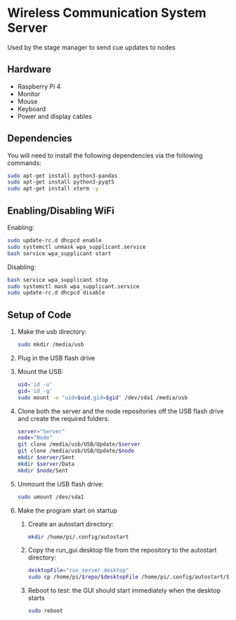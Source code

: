 # Wireless Communication System Server

Used by the stage manager to send cue updates to nodes

## Hardware

- Raspberry Pi 4
- Monitor
- Mouse
- Keyboard
- Power and display cables

## Dependencies

You will need to install the following dependencies via the following commands:

```bash
sudo apt-get install python3-pandas
sudo apt-get install python3-pyqt5
sudo apt-get install xterm -y
```

## Enabling/Disabling WiFi

Enabling:

```bash
sudo update-rc.d dhcpcd enable
sudo systemctl unmask wpa_supplicant.service
bash service wpa_supplicant start
```

Disabling:

```bash
bash service wpa_supplicant stop
sudo systemctl mask wpa_supplicant.service
sudo update-rc.d dhcpcd disable
```

## Setup of Code

1. Make the usb directory:

    ```bash
    sudo mkdir /media/usb
    ```

2. Plug in the USB flash drive
3. Mount the USB:

    ```bash
    uid='id -u'
    gid='id -g'
    sudo mount -o "uid=$uid,gid=$gid" /dev/sda1 /media/usb
    ```

4. Clone both the server and the node repositories off the USB flash drive and create the required folders:

    ```bash
    server="Server"
    node="Node"
    git clone /media/usb/USB/Update/$server
    git clone /media/usb/USB/Update/$node
    mkdir $server/Sent
    mkdir $server/Data
    mkdir $node/Sent
    ```

5. Unmount the USB flash drive:

    ```bash
    sudo umount /dev/sda1
    ```

6. Make the program start on startup

    1. Create an autostart directory:

        ```bash
        mkdir /home/pi/.config/autostart
        ```

    2. Copy the run_gui.desktop file from the repository to the autostart directory:

        ```bash
        desktopFile="run_server.desktop"
        sudo cp /home/pi/$repo/$desktopFile /home/pi/.config/autostart/$desktopFile
        ```

    3. Reboot to test: the GUI should start immediately when the desktop starts

        ```bash
        sudo reboot
        ```

